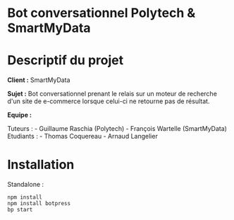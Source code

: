 Bot conversationnel Polytech & SmartMyData
======================================================

# Descriptif du projet

**Client :** SmartMyData

**Sujet :**	Bot conversationnel prenant le relais sur un moteur de recherche
d'un site de e-commerce lorsque celui-ci ne retourne pas de résultat.

**Equipe :**

Tuteurs :
    - Guillaume Raschia (Polytech)
    - François Wartelle (SmartMyData)
Etudiants :
    - Thomas Coquereau
    - Arnaud Langelier

# Installation

Standalone :

```
npm install
npm install botpress
bp start
```
